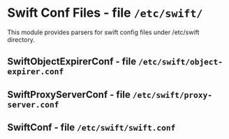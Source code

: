 Swift Conf Files - file ``/etc/swift/``
=======================================

This module provides parsers for swift config files under /etc/swift directory.

SwiftObjectExpirerConf - file ``/etc/swift/object-expirer.conf``
----------------------------------------------------------------

SwiftProxyServerConf - file ``/etc/swift/proxy-server.conf``
------------------------------------------------------------

SwiftConf - file ``/etc/swift/swift.conf``
------------------------------------------------------------